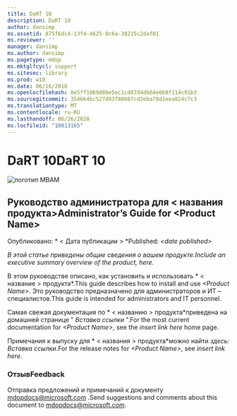 ```yaml
---
title: DaRT 10
description: DaRT 10
author: dansimp
ms.assetid: 875f6dc4-13f4-4625-8c6a-38215c2daf01
ms.reviewer: ''
manager: dansimp
ms.author: dansimp
ms.pagetype: mdop
ms.mktglfcycl: support
ms.sitesec: library
ms.prod: w10
ms.date: 06/16/2016
ms.openlocfilehash: 0e5ff1069d8be5ec1cd87d4db64e6b8f114c91b3
ms.sourcegitcommit: 354664bc527d93f80687cd2eba70d1eea024c7c3
ms.translationtype: MT
ms.contentlocale: ru-RU
ms.lasthandoff: 06/26/2020
ms.locfileid: "10813165"
---
```

# <span data-ttu-id="9d18a-103">DaRT 10</span><span class="sxs-lookup"><span data-stu-id="9d18a-103">DaRT 10</span></span>


![логотип MBAM](images/mbam-logo-sm.gif)

## <a href="" id="administrator-s-guide-for--product-name-"></a><span data-ttu-id="9d18a-105">Руководство администратора для &lt; названия продукта&gt;</span><span class="sxs-lookup"><span data-stu-id="9d18a-105">Administrator’s Guide for &lt;Product Name&gt;</span></span>


<span data-ttu-id="9d18a-106">Опубликовано: \* &lt; Дата публикации &gt; \*</span><span class="sxs-lookup"><span data-stu-id="9d18a-106">Published: *&lt;date published&gt;*</span></span>

*<span data-ttu-id="9d18a-107">В этой статье приведены общие сведения о вашем продукте.</span><span class="sxs-lookup"><span data-stu-id="9d18a-107">Include an executive summary overview of the product, here.</span></span>*

<span data-ttu-id="9d18a-108">В этом руководстве описано, как установить и использовать \* &lt; название &gt; продукта\*.</span><span class="sxs-lookup"><span data-stu-id="9d18a-108">This guide describes how to install and use *&lt;Product Name&gt;*.</span></span> <span data-ttu-id="9d18a-109">Это руководство предназначено для администраторов и ИТ – специалистов.</span><span class="sxs-lookup"><span data-stu-id="9d18a-109">This guide is intended for administrators and IT personnel.</span></span>

<span data-ttu-id="9d18a-110">Самая свежая документация по \* &lt; названию &gt; продукта\*приведена на домашней странице " *Вставка ссылки* ".</span><span class="sxs-lookup"><span data-stu-id="9d18a-110">For the most current documentation for *&lt;Product Name&gt;*, see the *insert link here* home page.</span></span>

<span data-ttu-id="9d18a-111">Примечания к выпуску для \* &lt; названия &gt; продукта\*можно найти *здесь: Вставка ссылки*.</span><span class="sxs-lookup"><span data-stu-id="9d18a-111">For the release notes for *&lt;Product Name&gt;*, see *insert link here*.</span></span>

### <span data-ttu-id="9d18a-112">Отзыв</span><span class="sxs-lookup"><span data-stu-id="9d18a-112">Feedback</span></span>

<span data-ttu-id="9d18a-113">Отправка предложений и примечаний к документу <mdopdocs@microsoft.com> .</span><span class="sxs-lookup"><span data-stu-id="9d18a-113">Send suggestions and comments about this document to <mdopdocs@microsoft.com>.</span></span>

 

 





